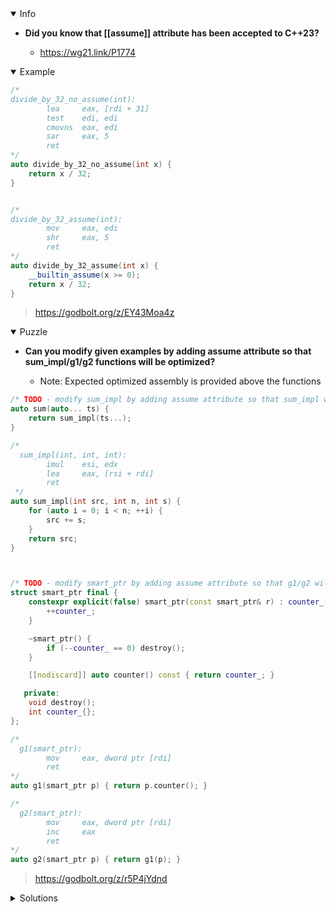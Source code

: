 <details open><summary>Info</summary><p>

* **Did you know that [[assume]] attribute has been accepted to C++23?**

  * https://wg21.link/P1774

</p></details><details open><summary>Example</summary><p>

```cpp
/*
divide_by_32_no_assume(int):
        lea     eax, [rdi + 31]
        test    edi, edi
        cmovns  eax, edi
        sar     eax, 5
        ret
*/
auto divide_by_32_no_assume(int x) {
    return x / 32;
}


/*
divide_by_32_assume(int):
        mov     eax, edi
        shr     eax, 5
        ret
*/
auto divide_by_32_assume(int x) {
    __builtin_assume(x >= 0);
    return x / 32;
}
```

> https://godbolt.org/z/EY43Moa4z

</p></details><details open><summary>Puzzle</summary><p>

* **Can you modify given examples by adding assume attribute so that sum_impl/g1/g2 functions will be optimized?**

  * Note: Expected optimized assembly is provided above the functions

```cpp
/* TODO - modify sum_impl by adding assume attribute so that sum_impl will be optimized */
auto sum(auto... ts) {
    return sum_impl(ts...);
}

/*
  sum_impl(int, int, int):
        imul    esi, edx
        lea     eax, [rsi + rdi]
        ret
 */
auto sum_impl(int src, int n, int s) {
    for (auto i = 0; i < n; ++i) {
        src += s;
    }
    return src;
}



/* TODO - modify smart_ptr by adding assume attribute so that g1/g2 will be optimized */
struct smart_ptr final {
    constexpr explicit(false) smart_ptr(const smart_ptr& r) : counter_(r.counter_) {
        ++counter_;
    }

    ~smart_ptr() {
        if (--counter_ == 0) destroy();
    }

    [[nodiscard]] auto counter() const { return counter_; }

   private:
    void destroy();
    int counter_{};
};

/*
  g1(smart_ptr):
        mov     eax, dword ptr [rdi]
        ret
*/
auto g1(smart_ptr p) { return p.counter(); }

/*
  g2(smart_ptr):
        mov     eax, dword ptr [rdi]
        inc     eax
        ret
*/
auto g2(smart_ptr p) { return g1(p); }
```

> https://godbolt.org/z/r5P4jYdnd

</p></details><details><summary>Solutions</summary><p>

 ```cpp
auto sum_impl(int src, int n, int s) {

    auto i = 0;
    __builtin_assume(i < n);
    for (; i < n ; ++i) {
        src += s;    
    }
     
    return src;
}

struct smart_ptr final {
    constexpr explicit(false) smart_ptr(const smart_ptr& r) : counter_(r.counter_) {
        __builtin_assume(counter_ >= 1);
        ++counter_;
    }

    ~smart_ptr() {
        if (--counter_ == 0) {
            destroy();
        }
    }
   
    [[nodiscard]] auto counter() const { return counter_; }

   private:
    void destroy();
    int counter_{};
};
```

> https://godbolt.org/z/h79ncYKWM
